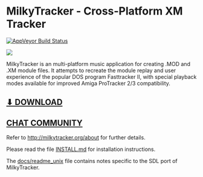 MilkyTracker - Cross-Platform XM Tracker
========================================

[![AppVeyor Build Status](https://ci.appveyor.com/api/projects/status/github/milkytracker/MilkyTracker?branch=master&svg=true)](https://ci.appveyor.com/project/Deltafire/milkytracker)

<img src="https://milkytracker.org/img/milkytracker.gif" style="max-width:600px"/>

MilkyTracker is an multi-platform music application for creating .MOD
and .XM module files. It attempts to recreate the module replay and
user experience of the popular DOS program Fasttracker II, with
special playback modes available for improved Amiga ProTracker 2/3
compatibility.

## [⬇ DOWNLOAD](https://milkytracker.org/downloads)

## [CHAT COMMUNITY](https://milkytracker.org/community/)

Refer to http://milkytracker.org/about for further details.

Please read the file [INSTALL.md][] for installation instructions.

The [docs/readme_unix][] file contains notes specific to the SDL port
of MilkyTracker.

[INSTALL.md]:INSTALL.md
[docs/readme_unix]:docs/readme_unix
